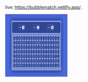 live: https://bubblematch.netlify.app/ .  

<img src="bubbleMatch.png" alt="Alt Text" width="200" height="200">
